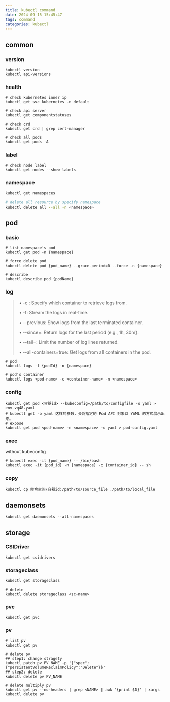 ```yaml
---
title: kubectl command
date: 2024-09-15 15:45:47
tags: command
categories: kubectl
---
```


## common

### version

```shell
kubectl version
kubectl api-versions
```

### health

```shell
# check kubernetes inner ip 
kubectl get svc kubernetes -n default

# check api server
kubectl get componentstatuses

# check crd
kubectl get crd | grep cert-manager

# check all pods
kubectl get pods -A
```

### label

```shell
# check node label
kubectl get nodes --show-labels
```

### namespace

```bash
kubectl get namespaces

# delete all resource by specify namespace
kubectl delete all --all -n <namespace>
```

## pod

### basic

```shell
# list namespace's pod
kubectl get pod -n {namespace}

# force delete pod
kubectl delete pod {pod_name} --grace-period=0 --force -n {namespace}

# describe
kubectl describe pod {podName}
```

### log

> ​	•	-c <container-name>: Specify which container to retrieve logs from.
>
> ​	•	-f: Stream the logs in real-time.
>
> ​	•	--previous: Show logs from the last terminated container.
>
> ​	•	--since=<duration>: Return logs for the last period (e.g., 1h, 30m).
>
> ​	•	--tail=<lines>: Limit the number of log lines returned.
>
> ​	•	--all-containers=true: Get logs from all containers in the pod.

```shell
# pod
kubectl logs -f {podId} -n {namespace}

# pod's container
kubectl logs <pod-name> -c <container-name> -n <namespace>
```

### config

```shell
kubectl get pod <容器id> --kubeconfig=/path/to/configfile -o yaml > env-vq48.yaml
# kubectl get -o yaml 这样的参数，会将指定的 Pod API 对象以 YAML 的方式展示出来。
# expose
kubectl get pod <pod-name> -n <namespace> -o yaml > pod-config.yaml
```

### exec

without kubeconfig

```shell
# kubectl exec -it {pod_name} -- /bin/bash
kubectl exec -it {pod_id} -n {namespace} -c {container_id} -- sh
```

### copy

```shell
kubectl cp 命令空间/容器id:/path/to/source_file ./path/to/local_file
```

## daemonsets

```shell
kubectl get daemonsets --all-namespaces
```

## storage

### CSIDriver

```shell
kubectl get csidrivers
```

### storageclass

```shell
kubectl get storageclass

# delete 
kubectl delete storageclass <sc-name>
```

### pvc

```shell
kubectl get pvc
```

### pv

```shell
# list pv
kubectl get pv

# delete pv
## step1: change stragety
kubectl patch pv PV_NAME -p '{"spec":{"persistentVolumeReclaimPolicy":"Delete"}}'
## step2: delete
kubectl delete pv PV_NAME

# delete multiply pv
kubectl get pv --no-headers | grep <NAME> | awk '{print $1}' | xargs kubectl delete pv
```

